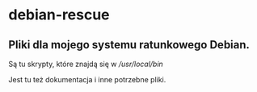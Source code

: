 # debian-rescue
## Pliki dla mojego systemu ratunkowego Debian.

Są tu skrypty, które znajdą się w */usr/local/bin*

Jest tu też dokumentacja i inne potrzebne pliki.
